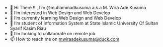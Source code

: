 - 👋 Hi There !! , I’m @muhammadkusuma a.k.a  M. Wira Ade Kusuma
- 👀 I’m interested in Web Design and Web Develop
- 🌱 I’m currently learning Web Design and Web Develop
- 🌱 I’m student of Information System at State Islamic University Of Sultan Syarif Kasim Riau
- 💞️ I’m looking to collaborate on remote job
- 📫 How to reach me on mwiraadekusuma@duck.com

<!---
muhammadkusuma/muhammadkusuma is a ✨ special ✨ repository because its `README.md` (this file) appears on your GitHub profile.
You can click the Preview link to take a look at your changes.
--->
